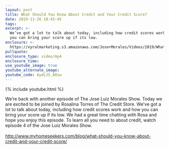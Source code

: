 ```yaml
---
layout: post
title: What Should You Know About Credit and Your Credit Score?
date: 2019-11-26 18:43:45
tags:
excerpt: >-
  We’ve got a lot to talk about today, including how credit scores work and how
  you can bring your score up if its low.
enclosure: >-
  https://vyralmarketing.s3.amazonaws.com/Jose+Morales/Videos/2019/What+Should+You+Know+About+Credit+and+Your+Credit+Score_+-+Southern+California+Real+Estate+Agent.mp4
pullquote:
enclosure_type: video/mp4
enclosure_time:
use_youtube_image: true
youtube_alternate_image:
youtube_code: AydLJS_A0iw
---
```


{% include youtube.html %}

We’re back with another episode of The Jose Luiz Morales Show. Today we are excited to be joined by Rosalina Torres of The Credit Store. We’ve got a lot to talk about today, including how credit scores work and how you can bring your score up if its low. We had a great time chatting with Rosa and hope you enjoy this episode. To learn all you need to about credit, watch episode 4 of the Jose Luiz Morales Show.<br><br>http://www.myhomeseekers.com/blog/what-should-you-know-about-credit-and-your-credit-score/